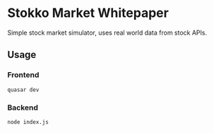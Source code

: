 # Stokko Market Whitepaper
Simple stock market simulator, uses real world data from stock APIs.
## Usage
### Frontend
`quasar dev`
### Backend
`node index.js`
